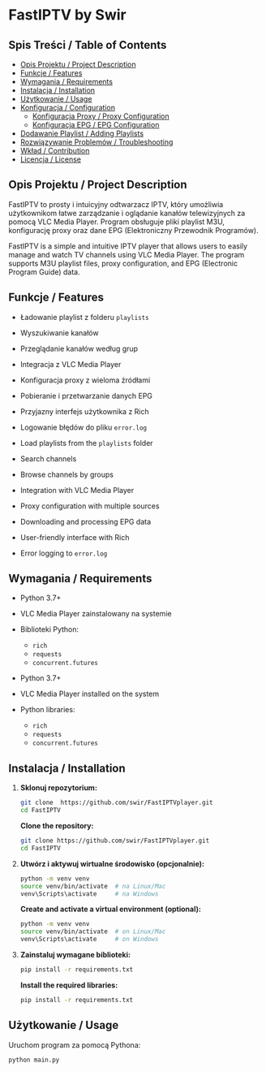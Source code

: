 # FastIPTV by Swir

## Spis Treści / Table of Contents
- [Opis Projektu / Project Description](#opis-projektu-project-description)
- [Funkcje / Features](#funkcje-features)
- [Wymagania / Requirements](#wymagania-requirements)
- [Instalacja / Installation](#instalacja-installation)
- [Użytkowanie / Usage](#użytkowanie-usage)
- [Konfiguracja / Configuration](#konfiguracja-configuration)
  - [Konfiguracja Proxy / Proxy Configuration](#konfiguracja-proxy-proxy-configuration)
  - [Konfiguracja EPG / EPG Configuration](#konfiguracja-epg-epg-configuration)
- [Dodawanie Playlist / Adding Playlists](#dodawanie-playlist-adding-playlists)
- [Rozwiązywanie Problemów / Troubleshooting](#rozwiązywanie-problemów-troubleshooting)
- [Wkład / Contribution](#wkład-contribution)
- [Licencja / License](#licencja-license)

## Opis Projektu / Project Description

FastIPTV to prosty i intuicyjny odtwarzacz IPTV, który umożliwia użytkownikom łatwe zarządzanie i oglądanie kanałów telewizyjnych za pomocą VLC Media Player. Program obsługuje pliki playlist M3U, konfigurację proxy oraz dane EPG (Elektroniczny Przewodnik Programów).

FastIPTV is a simple and intuitive IPTV player that allows users to easily manage and watch TV channels using VLC Media Player. The program supports M3U playlist files, proxy configuration, and EPG (Electronic Program Guide) data.

## Funkcje / Features

- Ładowanie playlist z folderu `playlists`
- Wyszukiwanie kanałów
- Przeglądanie kanałów według grup
- Integracja z VLC Media Player
- Konfiguracja proxy z wieloma źródłami
- Pobieranie i przetwarzanie danych EPG
- Przyjazny interfejs użytkownika z Rich
- Logowanie błędów do pliku `error.log`

- Load playlists from the `playlists` folder
- Search channels
- Browse channels by groups
- Integration with VLC Media Player
- Proxy configuration with multiple sources
- Downloading and processing EPG data
- User-friendly interface with Rich
- Error logging to `error.log`

## Wymagania / Requirements

- Python 3.7+
- VLC Media Player zainstalowany na systemie
- Biblioteki Python:
  - `rich`
  - `requests`
  - `concurrent.futures`

- Python 3.7+
- VLC Media Player installed on the system
- Python libraries:
  - `rich`
  - `requests`
  - `concurrent.futures`

## Instalacja / Installation

1. **Sklonuj repozytorium:**

    ```bash
    git clone  https://github.com/swir/FastIPTVplayer.git
    cd FastIPTV
    ```

    **Clone the repository:**

    ```bash
    git clone https://github.com/swir/FastIPTVplayer.git
    cd FastIPTV
    ```

2. **Utwórz i aktywuj wirtualne środowisko (opcjonalnie):**

    ```bash
    python -m venv venv
    source venv/bin/activate  # na Linux/Mac
    venv\Scripts\activate     # na Windows
    ```

    **Create and activate a virtual environment (optional):**

    ```bash
    python -m venv venv
    source venv/bin/activate  # on Linux/Mac
    venv\Scripts\activate     # on Windows
    ```

3. **Zainstaluj wymagane biblioteki:**

    ```bash
    pip install -r requirements.txt
    ```

    **Install the required libraries:**

    ```bash
    pip install -r requirements.txt
    ```

## Użytkowanie / Usage

Uruchom program za pomocą Pythona:

```bash
python main.py

